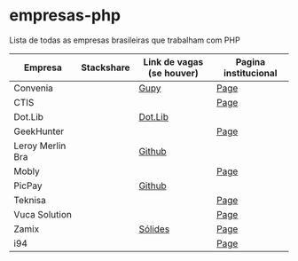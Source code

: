 # empresas-php
Lista de todas as empresas brasileiras que trabalham com PHP

| Empresa | Stackshare | Link de vagas (se houver) | Pagina institucional |
| ------- | -------- | -------- |  -------- |
| Convenia | | [Gupy](https://convenia-tech.gupy.io/) | [Page](http://convenia.com.br/) |
| CTIS | | | [Page](https://ctis.com.br/) |
| Dot.Lib | | [Dot.Lib](https://github.com/dotlib) | |
| GeekHunter | | | [Page](https://geekhunter.com.br/) |
| Leroy Merlin Bra | | [Github](https://github.com/leroy-merlin-br/) | |
| Mobly | | | [Page](https://mobly.com.br/) |
| PicPay | | [Github](https://github.com/picpay) | |
| Teknisa | | | [Page](https://www.teknisa.com/) |
| Vuca Solution | |  | [Page](https://vucasolution.com.br/) | 
| Zamix | | [Sólides](https://zamix.solides.jobs/) | [Page](https://zamix.com.br) |
| i94 | |  | [Page](https://i94.co) |
